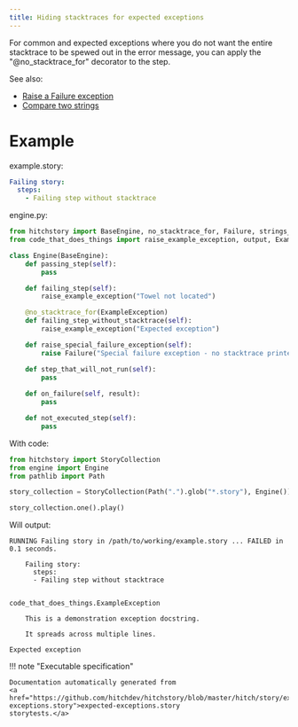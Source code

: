 ```yaml
---
title: Hiding stacktraces for expected exceptions
---
```




For common and expected exceptions where you do not want
the entire stacktrace to be spewed out in the error message,
you can apply the "@no_stacktrace_for" decorator to the step.

See also:

* [Raise a Failure exception](../special-failure-exception)
* [Compare two strings](../match-two-strings)


# Example



example.story:

```yaml
Failing story:
  steps:
    - Failing step without stacktrace
```
engine.py:

```python
from hitchstory import BaseEngine, no_stacktrace_for, Failure, strings_match
from code_that_does_things import raise_example_exception, output, ExampleException

class Engine(BaseEngine):
    def passing_step(self):
        pass

    def failing_step(self):
        raise_example_exception("Towel not located")

    @no_stacktrace_for(ExampleException)
    def failing_step_without_stacktrace(self):
        raise_example_exception("Expected exception")

    def raise_special_failure_exception(self):
        raise Failure("Special failure exception - no stacktrace printed!")

    def step_that_will_not_run(self):
        pass
        
    def on_failure(self, result):
        pass

    def not_executed_step(self):
        pass
```

With code:

```python
from hitchstory import StoryCollection
from engine import Engine
from pathlib import Path

story_collection = StoryCollection(Path(".").glob("*.story"), Engine())

```






```python
story_collection.one().play()
```

Will output:
```
RUNNING Failing story in /path/to/working/example.story ... FAILED in 0.1 seconds.

    Failing story:
      steps:
      - Failing step without stacktrace


code_that_does_things.ExampleException

    This is a demonstration exception docstring.

    It spreads across multiple lines.

Expected exception
```









!!! note "Executable specification"

    Documentation automatically generated from 
    <a href="https://github.com/hitchdev/hitchstory/blob/master/hitch/story/expected-exceptions.story">expected-exceptions.story
    storytests.</a>

